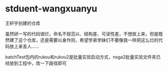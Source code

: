 # stduent-wangxuanyu
王轩宇创建的仓库

虽然研一写的代码很烂，命名不规范以、结构差、可读性差，不想放上来，但是既然建了这个仓库，还是需要以身作则，希望学弟学妹们不要像我一样把这么烂的代码放上来丢人……

batchTest包内的rukou和rukou2是批量实验启动方式，nsga2批量实验文件夹已经放到工程中，改一下路径即可
